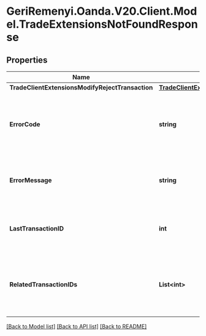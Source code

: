 # GeriRemenyi.Oanda.V20.Client.Model.TradeExtensionsNotFoundResponse
## Properties

Name | Type | Description | Notes
------------ | ------------- | ------------- | -------------
**TradeClientExtensionsModifyRejectTransaction** | [**TradeClientExtensionsModifyRejectTransaction**](TradeClientExtensionsModifyRejectTransaction.md) |  | [optional] 
**ErrorCode** | **string** | The code of the error that has occurred. This field may not be returned for some errors. | [optional] 
**ErrorMessage** | **string** | The human-readable description of the error that has occurred. | [optional] 
**LastTransactionID** | **int** | The ID of the most recent Transaction created for the Account | [optional] 
**RelatedTransactionIDs** | **List&lt;int&gt;** | The IDs of all Transactions that were created while satisfying the request. | [optional] 

[[Back to Model list]](../README.md#documentation-for-models) [[Back to API list]](../README.md#documentation-for-api-endpoints) [[Back to README]](../README.md)


